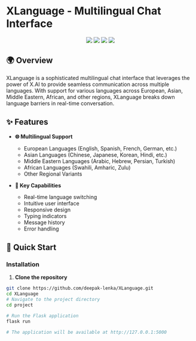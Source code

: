 # XLanguage - Multilingual Chat Interface

<div align="center">
  <img src="https://img.shields.io/badge/Python-3.8+-blue.svg"/>
  <img src="https://img.shields.io/badge/Flask-2.0+-green.svg"/>
  <img src="https://img.shields.io/badge/X.AI-Powered-orange.svg"/>
  <img src="https://img.shields.io/badge/License-MIT-yellow.svg"/>
</div>

## 🌍 Overview

XLanguage is a sophisticated multilingual chat interface that leverages the power of X.AI to provide seamless communication across multiple languages. With support for various languages across European, Asian, Middle Eastern, African, and other regions, XLanguage breaks down language barriers in real-time conversation.

## ✨ Features

- **🌐 Multilingual Support**
  - European Languages (English, Spanish, French, German, etc.)
  - Asian Languages (Chinese, Japanese, Korean, Hindi, etc.)
  - Middle Eastern Languages (Arabic, Hebrew, Persian, Turkish)
  - African Languages (Swahili, Amharic, Zulu)
  - Other Regional Variants

- **🎯 Key Capabilities**
  - Real-time language switching
  - Intuitive user interface
  - Responsive design
  - Typing indicators
  - Message history
  - Error handling

## 🚀 Quick Start
### Installation

1. **Clone the repository**
```bash
git clone https://github.com/deepak-lenka/XLanguage.git
cd XLanguage
# Navigate to the project directory
cd project

# Run the Flask application
flask run

# The application will be available at http://127.0.0.1:5000

